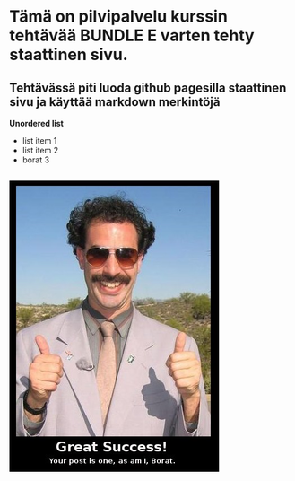 # Tämä on pilvipalvelu kurssin tehtävää BUNDLE E varten tehty staattinen sivu.

**Tehtävässä piti luoda github pagesilla staattinen sivu ja käyttää markdown merkintöjä**
---

**Unordered list**
- list item 1
- list item 2
- borat 3

![jee](thumbs_up.jpg)
---
